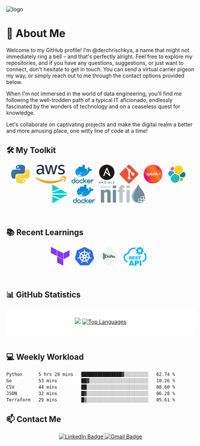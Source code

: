 ![logo](https://github.com/derchrischkya/derchrischkya/assets/134616753/ad1d14d4-1080-42c4-b750-9ec20c45453d)

# 👋 About Me
Welcome to my GitHub profile! I'm @derchrischkya, a name that might not immediately ring a bell – and that's perfectly alright. Feel free to explore my repositories, and if you have any questions, suggestions, or just want to connect, don't hesitate to get in touch. You can send a virtual carrier pigeon my way, or simply reach out to me through the contact options provided below.

When I'm not immersed in the world of data engineering, you'll find me following the well-trodden path of a typical IT aficionado, endlessly fascinated by the wonders of technology and on a ceaseless quest for knowledge.

Let's collaborate on captivating projects and make the digital realm a better and more amusing place, one witty line of code at a time!
<br>
## 🛠️ My Toolkit
<p align="center">
  <img src=".logo/python.png" height="50" style="margin-right: 10px;" alt="Python">
  <img src=".logo/aws.png" height="50" style="margin-right: 10px;" alt="AWS">
  <img src=".logo/docker.png" height="50" style="margin-right: 10px;" alt="Docker">
  <img src=".logo/ansible.png" height="50" style="margin-right: 10px;" alt="Ansible">
  <img src=".logo/git.png" height="50" style="margin-right: 10px;" alt="Git">
  <img src=".logo/splunk.png" height="50" style="margin-right: 10px;" alt="Splunk">
  <img src=".logo/elastic.png" height="50" style="margin-right: 10px;" alt="Elastic">
  <img src=".logo/cribl.png" height="50" style="margin-right: 10px;" alt="Cribl">
  <img src=".logo/docker.png" height="50" style="margin-right: 10px;" alt="Docker">
  <img src=".logo/nifi.png" height="50" style="margin-right: 10px;" alt="NiFi">
</p>
<br>

## 📚 Recent Learnings
<p align="center">
  <img src=".logo/terraform.png" height="50" style="margin-right: 10px;" alt="Terraform">
  <img src=".logo/k8s.png" height="50" style="margin-right: 10px;" alt="Kubernetes">
  <img src=".logo/kafka.png" height="50" style="margin-right: 10px;" alt="Kafka">
  <img src=".logo/rest.png" height="50" style="margin-right: 10px;" alt="REST">
</p>
<br>

## 📊 GitHub Statistics
<div style="background-color: white; padding: 10px; border-radius: 5px;">
  <p align="center" block="inline">
    <img height="180em" src="https://github-readme-stats.vercel.app/api?username=derchrischkya&theme=cobalt"/>
    <a href="https://github.com/anuraghazra/github-readme-stats">
      <img height="180em" src="https://github-readme-stats.vercel.app/api/top-langs/?username=derchrischkya&layout=compact&theme=cobalt&hide_border=true" alt="Top Languages">
    </a>
  </p>
</div>
<br>

## 💻 Weekly Workload
<!--START_SECTION:waka-->

```txt
Python      5 hrs 28 mins   ███████████████▓░░░░░░░░░   62.74 %
Go          53 mins         ██▓░░░░░░░░░░░░░░░░░░░░░░   10.26 %
CSV         44 mins         ██░░░░░░░░░░░░░░░░░░░░░░░   08.60 %
JSON        32 mins         █▓░░░░░░░░░░░░░░░░░░░░░░░   06.28 %
Terraform   29 mins         █▒░░░░░░░░░░░░░░░░░░░░░░░   05.61 %
```

<!--END_SECTION:waka-->

## 📫 Contact Me
<p align="center">
<a href="https://linkedin.com/in/christoph-richter-aabb2015a" target="_blank">
  <img src="https://img.shields.io/badge/LinkedIn-0077B5?style=for-the-badge&logo=linkedin&logoColor=white" alt="LinkedIn Badge">
</a>
<a href="mailto:christoph.richter1997@gmail.com" target="_blank">
  <img src="https://img.shields.io/badge/Gmail-D14836?style=for-the-badge&logo=gmail&logoColor=white" alt="Gmail Badge">
</a>
</p>
